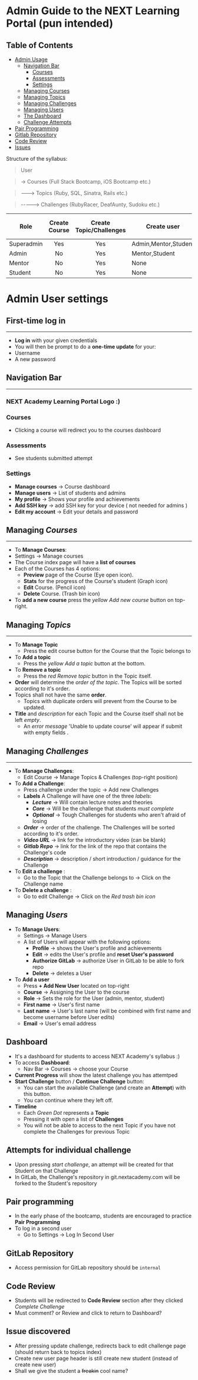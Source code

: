 # Admin Guide to the NEXT Learning Portal (pun intended)

Table of Contents
---

* [Admin Usage](#admin-user-settings)
  * [Navigation Bar](#navigation-bar) 
    * [Courses](#courses) 
    * [Assessments](#assessments)
    * [Settings](#settings)
  * [Managing Courses](#managing-courses)
  * [Managing Topics](#managing-topics)
  * [Managing Challenges](#managing-challenges)
  * [Managing Users](#managing-users)
  * [The Dashboard](#dashboard)
  * [Challenge Attempts](#attempts-for-individual-challenge)
* [Pair Programming](#pair-programming)
* [Gitlab Repository](#gitlab-repository)
* [Code Review](#code-review)
* [Issues](#issue-discovered)

Structure of the syllabus:
> User 

> -> Courses (Full Stack Bootcamp, iOS Bootcamp etc.)

> ---> Topics (Ruby, SQL, Sinatra, Rails etc.)

> -----> Challenges (RubyRacer, DeafAunty, Sudoku etc.)


|    Role    | Create Course     | Create Topic/Challenges   |     Create user        | See student's progress   | 
|------------|:-----------------:|:-------------------------:|------------------------|:------------------------:|
| Superadmin |       Yes         |          Yes              |   Admin,Mentor,Student |          Yes             |
|   Admin    |       No          |          Yes              |   Mentor,Student       |          Yes             |
|   Mentor   |       No          |          Yes              |   None                 |          Yes             |
|   Student  |       No          |          Yes              |   None                 |          Yes             |


# Admin User settings
## First-time log in
---
- **Log in** with your given credentials
- You will then be prompt to do a **one-time update** for your:
 - Username
 - A new password

## Navigation Bar
---
### NEXT Academy Learning Portal Logo :)
### Courses 
- Clicking a course will redirect you to the courses dashboard

### Assessments
- See students submitted attempt

### Settings
- **Manage courses**   -> Course dashboard
- **Manage users**     -> List of students and admins
- **My profile**      -> Shows your profile and achievements
- **Add SSH key**     -> add SSH key for your device ( not needed for admins )
- **Edit my account** -> Edit your details and password


## Managing _Courses_
----
- To **Manage Courses**:
 - Settings -> Manage courses
- The Course index page will have a **list of courses** 
- Each of the Courses has 4 options:
    - **Preview** page of the Course (Eye open icon).
    - **Stats** for the progress of the Course's student (Graph icon)
    - **Edit** Course. (Pencil icon)
    - **Delete** Course. (Trash bin icon)
- To **add a new course** press the _yellow Add new course_ button on top-right.


## Managing _Topics_
--------
- To **Manage Topic**
  - Press the edit course button for the Course that the Topic belongs to
- To **Add a topic**
  - Press the _yellow Add a topic_ button at the bottom.
- To **Remove a topic**
  - Press the _red Remove topic_ button in the Topic itself.
- **Order** will determine the _order of the topic_. The Topics will be sorted according to it's order.
- Topics shall not have the same **order**. 
  - Topics with duplicate orders will prevent from the Course to be updated.
- **Title** and *description* for each Topic and the Course itself shall not be left *empty*.
  - An _error message_ 'Unable to update course' will appear if submit with empty fields  . 


## Managing _Challenges_
___
- To **Manage Challenges**:
  - Edit Course -> Manage Topics & Challenges (top-right position)
- To **Add a Challenge**:
  - Press challenge under the topic -> Add new Challenges
  - **Labels** A Challenge will have one of the three _labels_:
    - **_Lecture_**     -> Will contain lecture notes and theories
    - **_Core_**        -> Will be the challenge that students _must complete_
    - **_Optional_**    -> Tough Challenges for students who aren't afraid of losing
  - **_Order_**         -> order of the challenge. The Challenges will be sorted according to it's order.
  - **_Video URL_**     -> link for the introductory video (can be blank)
  - **_Gitlab Repo_**   -> link for the link of the repo that contains the Challenge's code
  - **_Description_**   -> description / short introduction / guidance for the Challenge
- To **Edit a challenge** :
  - Go to the Topic that the Challenge belongs to -> Click on the Challenge name
- To **Delete a challenge** :
  - Go to edit Challenge -> Click on the _Red trash bin icon_


  
## Managing _Users_
- To **Manage Users**:
  - Settings -> Manage Users
  - A list of Users will appear with the following options:
    - **Profile**          -> shows the User's profile and achievements
    - **Edit**             -> edits the User's profile and **reset User's password**
    - **Authorize GitLab** -> authorize User in GitLab to be able to fork repo
    - **Delete**           -> deletes a User
- To **Add a user**
  - Press **+ Add New User** located on top-right
  - **Course**       -> Assigning the User to the course
  - **Role**         -> Sets the role for the User (admin, mentor, student)
  - **First name**   -> User's first name
  - **Last name**    -> User's last name (will be combined with first name and become username before User edits)
  - **Email**        -> User's email address

## Dashboard
- It's a dashboard for students to access NEXT Academy's syllabus :)
- To access **Dashboard**:
  - Nav Bar -> Courses -> choose your Course 
- **Current Progress** will show the latest challenge you has attemtped
- **Start Challenge** button / **Continue Challenge** button:
  - You can start the available Challenge (and create an **Attempt**) with this button.
  - You can continue where they left off. 
- **Timeline** 
  - Each _Green Dot_ represents a **Topic** 
  - Pressing it with open a list of **Challenges**
  - You will not be able to access to the next Topic if you have not complete the Challenges for previous Topic

## Attempts for individual challenge
- Upon pressing _start challenge_, an attempt will be created for that Student on that Challenge
- In GitLab, the Challenge's repository in git.nextacademy.com will be forked to the Student's repository

## Pair programming
- In the early phase of the bootcamp, students are encouraged to practice **Pair Programming**
- To log in a second user
  - Go to Settings -> Log In Second User

## GitLab Repository
- Access permission for GitLab repository should be `internal`

## Code Review
- Students will be redirected to **Code Review** section after they clicked _Complete Challenge_
- Must comment? or Review and click to return to Dashboard?


## Issue discovered
- After pressing update challenge, redirects back to edit challenge page (should return back to topics index)
- Create new user page header is still create new student (instead of create new user)
- Shall we give the student a ~~freakin~~ cool name?

